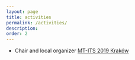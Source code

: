 ```yaml
---
layout: page
title: activities
permalink: /activities/
description:
order: 2
---
```


* Chair and local organizer [MT-ITS 2019 Kraków](https://github.com/RafalKucharskiPK/rafalkucharskiPK.github.io/edit/master/_pages/activities.md)


